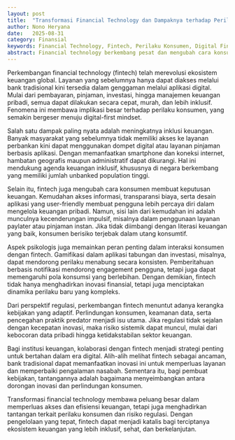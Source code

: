 ```yaml
---
layout: post
title:  "Transformasi Financial Technology dan Dampaknya terhadap Perilaku Konsumen"
author: Nono Heryana
date:   2025-08-31
category: Finansial
keywords: Financial Technology, Fintech, Perilaku Konsumen, Digital Finance, Inklusi Keuangan
abstract: Financial technology berkembang pesat dan mengubah cara konsumen mengakses serta menggunakan layanan keuangan. Artikel ini membahas bagaimana fintech memengaruhi perilaku konsumen, peluang inklusi keuangan, sekaligus tantangan yang dihadapi.
---
```


Perkembangan financial technology (fintech) telah merevolusi ekosistem keuangan global. Layanan yang sebelumnya hanya dapat diakses melalui bank tradisional kini tersedia dalam genggaman melalui aplikasi digital. Mulai dari pembayaran, pinjaman, investasi, hingga manajemen keuangan pribadi, semua dapat dilakukan secara cepat, murah, dan lebih inklusif. Fenomena ini membawa implikasi besar terhadap perilaku konsumen, yang semakin bergeser menuju digital-first mindset.

Salah satu dampak paling nyata adalah meningkatnya inklusi keuangan. Banyak masyarakat yang sebelumnya tidak memiliki akses ke layanan perbankan kini dapat menggunakan dompet digital atau layanan pinjaman berbasis aplikasi. Dengan memanfaatkan smartphone dan koneksi internet, hambatan geografis maupun administratif dapat dikurangi. Hal ini mendukung agenda keuangan inklusif, khususnya di negara berkembang yang memiliki jumlah unbanked population tinggi.

Selain itu, fintech juga mengubah cara konsumen membuat keputusan keuangan. Kemudahan akses informasi, transparansi biaya, serta desain aplikasi yang user-friendly membuat pengguna lebih percaya diri dalam mengelola keuangan pribadi. Namun, sisi lain dari kemudahan ini adalah munculnya kecenderungan impulsif, misalnya dalam penggunaan layanan paylater atau pinjaman instan. Jika tidak diimbangi dengan literasi keuangan yang baik, konsumen berisiko terjebak dalam utang konsumtif.

Aspek psikologis juga memainkan peran penting dalam interaksi konsumen dengan fintech. Gamifikasi dalam aplikasi tabungan dan investasi, misalnya, dapat mendorong perilaku menabung secara konsisten. Pemberitahuan berbasis notifikasi mendorong engagement pengguna, tetapi juga dapat memengaruhi pola konsumsi yang berlebihan. Dengan demikian, fintech tidak hanya menghadirkan inovasi finansial, tetapi juga menciptakan dinamika perilaku baru yang kompleks.

Dari perspektif regulasi, perkembangan fintech menuntut adanya kerangka kebijakan yang adaptif. Perlindungan konsumen, keamanan data, serta pencegahan praktik predator menjadi isu utama. Jika regulasi tidak sejalan dengan kecepatan inovasi, maka risiko sistemik dapat muncul, mulai dari kebocoran data pribadi hingga ketidakstabilan sektor keuangan.

Bagi institusi keuangan, kolaborasi dengan fintech menjadi strategi penting untuk bertahan dalam era digital. Alih-alih melihat fintech sebagai ancaman, bank tradisional dapat memanfaatkan inovasi ini untuk memperluas layanan dan memperbaiki pengalaman nasabah. Sementara itu, bagi pembuat kebijakan, tantangannya adalah bagaimana menyeimbangkan antara dorongan inovasi dan perlindungan konsumen.

Transformasi financial technology membawa peluang besar dalam memperluas akses dan efisiensi keuangan, tetapi juga menghadirkan tantangan terkait perilaku konsumen dan risiko regulasi. Dengan pengelolaan yang tepat, fintech dapat menjadi katalis bagi terciptanya ekosistem keuangan yang lebih inklusif, sehat, dan berkelanjutan.
